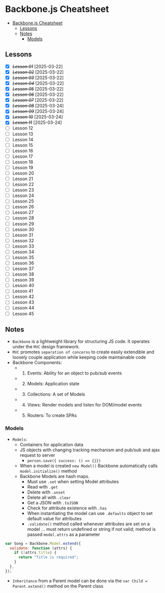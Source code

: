 # Backbone.js Cheatsheet

- [Backbone.js Cheatsheet](#backbonejs-cheatsheet)
  - [Lessons](#lessons)
  - [Notes](#notes)
    - [Models](#models)

## Lessons

- [x] ~~_Lesson 01_~~ [2025-03-22]
- [x] ~~_Lesson 02_~~ [2025-03-22]
- [x] ~~_Lesson 03_~~ [2025-03-22]
- [x] ~~_Lesson 04_~~ [2025-03-22]
- [x] ~~_Lesson 05_~~ [2025-03-22]
- [x] ~~_Lesson 06_~~ [2025-03-22]
- [x] ~~_Lesson 07_~~ [2025-03-22]
- [x] ~~_Lesson 08_~~ [2025-03-24]
- [x] ~~_Lesson 09_~~ [2025-03-24]
- [x] ~~_Lesson 10_~~ [2025-03-24]
- [x] ~~_Lesson 11_~~ [2025-03-24]
- [ ] Lesson 12
- [ ] Lesson 13
- [ ] Lesson 14
- [ ] Lesson 15
- [ ] Lesson 16
- [ ] Lesson 17
- [ ] Lesson 18
- [ ] Lesson 19
- [ ] Lesson 20
- [ ] Lesson 21
- [ ] Lesson 22
- [ ] Lesson 23
- [ ] Lesson 24
- [ ] Lesson 25
- [ ] Lesson 26
- [ ] Lesson 27
- [ ] Lesson 28
- [ ] Lesson 29
- [ ] Lesson 30
- [ ] Lesson 31
- [ ] Lesson 32
- [ ] Lesson 33
- [ ] Lesson 34
- [ ] Lesson 35
- [ ] Lesson 36
- [ ] Lesson 37
- [ ] Lesson 38
- [ ] Lesson 39
- [ ] Lesson 40
- [ ] Lesson 41
- [ ] Lesson 42
- [ ] Lesson 43
- [ ] Lesson 44
- [ ] Lesson 45

## Notes

- `Backbone` is a lightweight library for structuring JS code. It operates under the `MVC` design framework.
- `MVC` promotes `separation of concerns` to create easily extendible and loosely couple application while keeping code maintainable code
- Backbone Components:
  - 1. Events: Ability for an object to pub/sub events
  - 2. Models: Application state
  - 3. Collections: A set of Models
  - 4. Views: Render models and listen for DOM/model events
  - 5. Routers: To create SPAs

### Models

- `Models`:
  - Containers for application data
  - JS objects with changing tracking mechanism and pub/sub and ajax request to server
    - `person.save({ success: () => {}})`
  - When a model is created `new Model()` Backbone automatically calls `model.initialize()` method
  - Backbone Models are hash maps.
    - Must use `.set` when setting Model attributes
    - Read with `.get`
    - Delete with `.unset`
    - Delete all with `.clear`
    - Get a JSON with `.toJSON`
    - Check for attribute existence with `.has`
    - When instantiating the model can use `.defaults` object to set default value for attributes
    - `.validate()` method called whenever attributes are set on a model ... must return undefined or string if not valid; method is passed `model.attrs` as a parameter

```js
var Song = Backbone.Model.extend({
  validate: function (attrs) {
    if (!attrs.title) {
      return "Title is required";
    }
  },
});
```

- `Inheritance` from a Parent model can be done via the `var Child = Parent.extend()` method on the Parent class
